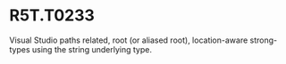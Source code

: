 # R5T.T0233
Visual Studio paths related, root (or aliased root), location-aware strong-types using the string underlying type.
